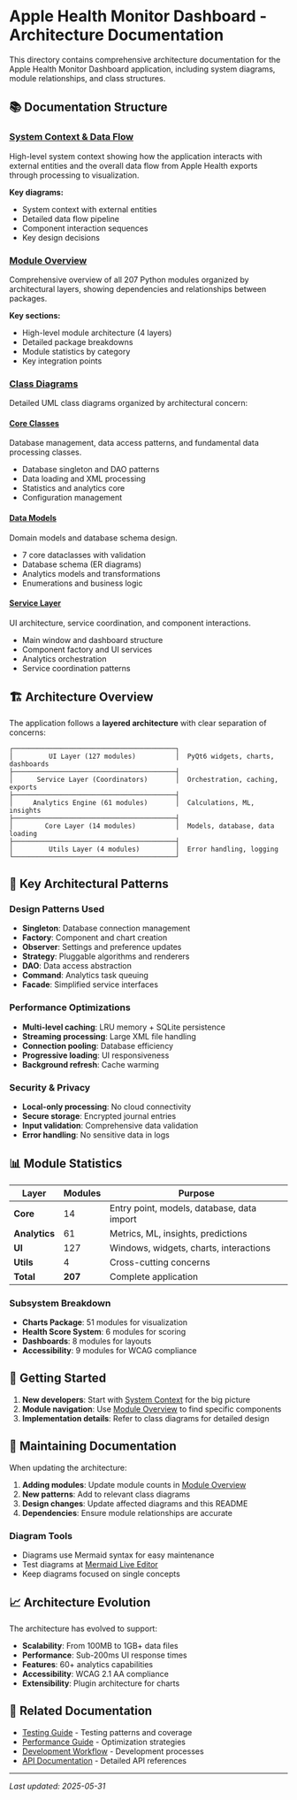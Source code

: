# Apple Health Monitor Dashboard - Architecture Documentation

This directory contains comprehensive architecture documentation for the Apple Health Monitor Dashboard application, including system diagrams, module relationships, and class structures.

## 📚 Documentation Structure

### [System Context & Data Flow](./context_diagram.md)
High-level system context showing how the application interacts with external entities and the overall data flow from Apple Health exports through processing to visualization.

**Key diagrams:**
- System context with external entities
- Detailed data flow pipeline
- Component interaction sequences
- Key design decisions

### [Module Overview](./module_overview.md)
Comprehensive overview of all 207 Python modules organized by architectural layers, showing dependencies and relationships between packages.

**Key sections:**
- High-level module architecture (4 layers)
- Detailed package breakdowns
- Module statistics by category
- Key integration points

### [Class Diagrams](./class_diagrams/)
Detailed UML class diagrams organized by architectural concern:

#### [Core Classes](./class_diagrams/core_classes.md)
Database management, data access patterns, and fundamental data processing classes.
- Database singleton and DAO patterns
- Data loading and XML processing
- Statistics and analytics core
- Configuration management

#### [Data Models](./class_diagrams/data_models.md)
Domain models and database schema design.
- 7 core dataclasses with validation
- Database schema (ER diagrams)
- Analytics models and transformations
- Enumerations and business logic

#### [Service Layer](./class_diagrams/service_layer.md)
UI architecture, service coordination, and component interactions.
- Main window and dashboard structure
- Component factory and UI services
- Analytics orchestration
- Service coordination patterns

## 🏗️ Architecture Overview

The application follows a **layered architecture** with clear separation of concerns:

```
┌─────────────────────────────────────────┐
│         UI Layer (127 modules)          │  PyQt6 widgets, charts, dashboards
├─────────────────────────────────────────┤
│      Service Layer (Coordinators)       │  Orchestration, caching, exports
├─────────────────────────────────────────┤
│     Analytics Engine (61 modules)       │  Calculations, ML, insights
├─────────────────────────────────────────┤
│        Core Layer (14 modules)          │  Models, database, data loading
├─────────────────────────────────────────┤
│         Utils Layer (4 modules)         │  Error handling, logging
└─────────────────────────────────────────┘
```

## 🔑 Key Architectural Patterns

### Design Patterns Used
- **Singleton**: Database connection management
- **Factory**: Component and chart creation
- **Observer**: Settings and preference updates
- **Strategy**: Pluggable algorithms and renderers
- **DAO**: Data access abstraction
- **Command**: Analytics task queuing
- **Facade**: Simplified service interfaces

### Performance Optimizations
- **Multi-level caching**: LRU memory + SQLite persistence
- **Streaming processing**: Large XML file handling
- **Connection pooling**: Database efficiency
- **Progressive loading**: UI responsiveness
- **Background refresh**: Cache warming

### Security & Privacy
- **Local-only processing**: No cloud connectivity
- **Secure storage**: Encrypted journal entries
- **Input validation**: Comprehensive data validation
- **Error handling**: No sensitive data in logs

## 📊 Module Statistics

| Layer | Modules | Purpose |
|-------|---------|---------|
| **Core** | 14 | Entry point, models, database, data import |
| **Analytics** | 61 | Metrics, ML, insights, predictions |
| **UI** | 127 | Windows, widgets, charts, interactions |
| **Utils** | 4 | Cross-cutting concerns |
| **Total** | **207** | Complete application |

### Subsystem Breakdown
- **Charts Package**: 51 modules for visualization
- **Health Score System**: 6 modules for scoring
- **Dashboards**: 8 modules for layouts
- **Accessibility**: 9 modules for WCAG compliance

## 🚀 Getting Started

1. **New developers**: Start with [System Context](./context_diagram.md) for the big picture
2. **Module navigation**: Use [Module Overview](./module_overview.md) to find specific components
3. **Implementation details**: Refer to class diagrams for detailed design

## 🔧 Maintaining Documentation

When updating the architecture:

1. **Adding modules**: Update module counts in [Module Overview](./module_overview.md)
2. **New patterns**: Add to relevant class diagrams
3. **Design changes**: Update affected diagrams and this README
4. **Dependencies**: Ensure module relationships are accurate

### Diagram Tools
- Diagrams use Mermaid syntax for easy maintenance
- Test diagrams at [Mermaid Live Editor](https://mermaid.live/)
- Keep diagrams focused on single concepts

## 📈 Architecture Evolution

The architecture has evolved to support:
- **Scalability**: From 100MB to 1GB+ data files
- **Performance**: Sub-200ms UI response times
- **Features**: 60+ analytics capabilities
- **Accessibility**: WCAG 2.1 AA compliance
- **Extensibility**: Plugin architecture for charts

## 🔗 Related Documentation

- [Testing Guide](../testing_guide.md) - Testing patterns and coverage
- [Performance Guide](../performance_tuning_guide.md) - Optimization strategies
- [Development Workflow](../development_workflow.md) - Development processes
- [API Documentation](../api/) - Detailed API references

---

*Last updated: 2025-05-31*